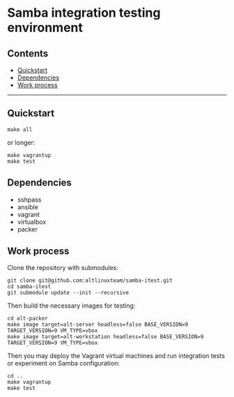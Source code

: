 # Samba integration testing environment

## Contents

* [Quickstart](#quickstart)
* [Dependencies](#dependencies)
* [Work process](#work-process)

* * *

## Quickstart

```
make all
```

or longer:

```
make vagrantup
make test
```

## Dependencies

* sshpass
* ansible
* vagrant
* virtualbox
* packer

## Work process

Clone the repository with submodules:

```
git clone git@github.com:altlinuxteam/samba-itest.git
cd samba-itest
git submodule update --init --recursive
```

Then build the necessary images for testing:

```
cd alt-packer
make image target=alt-server headless=false BASE_VERSION=9 TARGET_VERSION=9 VM_TYPE=vbox
make image target=alt-workstation headless=false BASE_VERSION=9 TARGET_VERSION=9 VM_TYPE=vbox
```

Then you may deploy the Vagrant virtual machines and run integration
tests or experiment on Samba configuration:

```
cd ..
make vagrantup
make test
```

